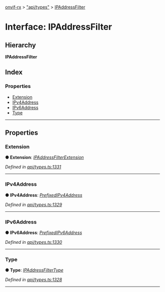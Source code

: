 [onvif-rx](../README.md) > ["api/types"](../modules/_api_types_.md) > [IPAddressFilter](../interfaces/_api_types_.ipaddressfilter.md)

# Interface: IPAddressFilter

## Hierarchy

**IPAddressFilter**

## Index

### Properties

* [Extension](_api_types_.ipaddressfilter.md#extension)
* [IPv4Address](_api_types_.ipaddressfilter.md#ipv4address)
* [IPv6Address](_api_types_.ipaddressfilter.md#ipv6address)
* [Type](_api_types_.ipaddressfilter.md#type)

---

## Properties

<a id="extension"></a>

###  Extension

**● Extension**: *[IPAddressFilterExtension](_api_types_.ipaddressfilterextension.md)*

*Defined in [api/types.ts:1331](https://github.com/patrickmichalina/onvif-rx/blob/1596479/src/api/types.ts#L1331)*

___
<a id="ipv4address"></a>

###  IPv4Address

**● IPv4Address**: *[PrefixedIPv4Address](_api_types_.prefixedipv4address.md)*

*Defined in [api/types.ts:1329](https://github.com/patrickmichalina/onvif-rx/blob/1596479/src/api/types.ts#L1329)*

___
<a id="ipv6address"></a>

###  IPv6Address

**● IPv6Address**: *[PrefixedIPv6Address](_api_types_.prefixedipv6address.md)*

*Defined in [api/types.ts:1330](https://github.com/patrickmichalina/onvif-rx/blob/1596479/src/api/types.ts#L1330)*

___
<a id="type"></a>

###  Type

**● Type**: *[IPAddressFilterType](../enums/_api_types_.ipaddressfiltertype.md)*

*Defined in [api/types.ts:1328](https://github.com/patrickmichalina/onvif-rx/blob/1596479/src/api/types.ts#L1328)*

___

